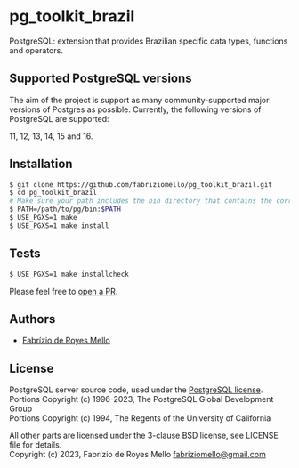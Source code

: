 # pg_toolkit_brazil
PostgreSQL: extension that provides Brazilian specific data types, functions and operators.

## Supported PostgreSQL versions

The aim of the project is support as many community-supported major versions of Postgres as possible. Currently, the following versions of PostgreSQL are supported:

11, 12, 13, 14, 15 and 16.

## Installation

```sh
$ git clone https://github.com/fabriziomello/pg_toolkit_brazil.git
$ cd pg_toolkit_brazil
# Make sure your path includes the bin directory that contains the correct `pg_config`
$ PATH=/path/to/pg/bin:$PATH
$ USE_PGXS=1 make
$ USE_PGXS=1 make install
```

## Tests

```sh
$ USE_PGXS=1 make installcheck
```

Please feel free to [open a PR](https://github.com/fabriziomello/pg_toolkit_brazil/pull/new/master).

## Authors

- [Fabrízio de Royes Mello](mailto:fabriziomello@gmail.com)

## License

PostgreSQL server source code, used under the [PostgreSQL license](https://www.postgresql.org/about/licence/).<br>
Portions Copyright (c) 1996-2023, The PostgreSQL Global Development Group<br>
Portions Copyright (c) 1994, The Regents of the University of California

All other parts are licensed under the 3-clause BSD license, see LICENSE file for details.<br>
Copyright (c) 2023, Fabrízio de Royes Mello <fabriziomello@gmail.com>
